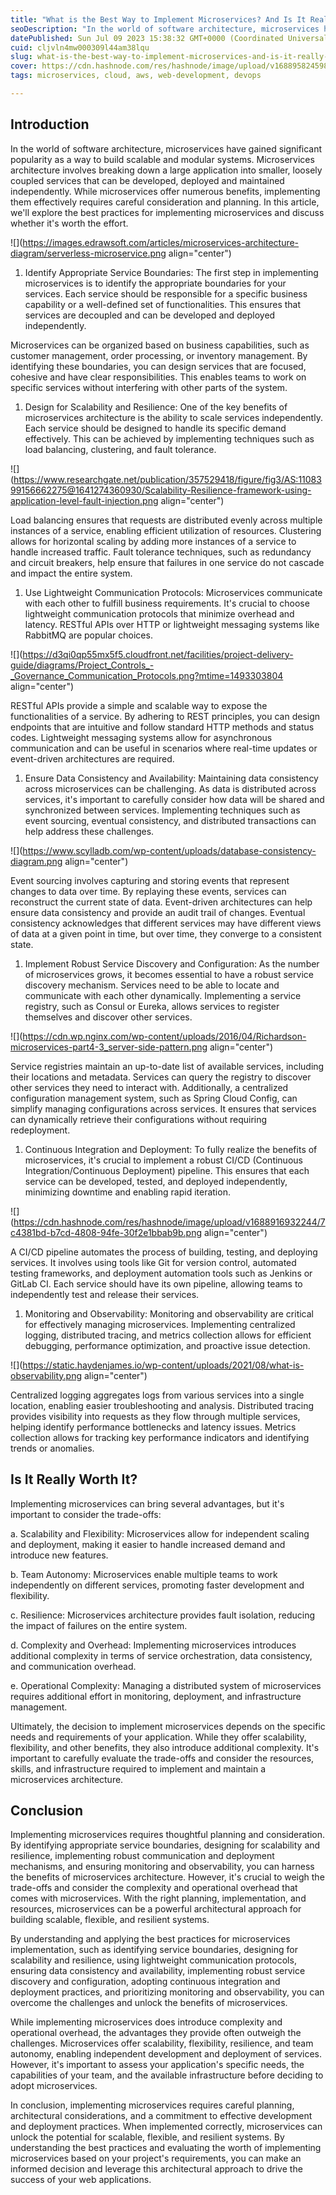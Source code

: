 ```yaml
---
title: "What is the Best Way to Implement Microservices? And Is It Really Worth It?"
seoDescription: "In the world of software architecture, microservices have gained significant popularity as a way to build scalable and modular systems. Microservices..."
datePublished: Sun Jul 09 2023 15:38:32 GMT+0000 (Coordinated Universal Time)
cuid: cljvln4mw000309l44am38lqu
slug: what-is-the-best-way-to-implement-microservices-and-is-it-really-worth-it
cover: https://cdn.hashnode.com/res/hashnode/image/upload/v1688958245987/4a005c59-0777-4de3-a656-4e6bf5f99a7b.png
tags: microservices, cloud, aws, web-development, devops

---
```


## Introduction

In the world of software architecture, microservices have gained significant popularity as a way to build scalable and modular systems. Microservices architecture involves breaking down a large application into smaller, loosely coupled services that can be developed, deployed and maintained independently. While microservices offer numerous benefits, implementing them effectively requires careful consideration and planning. In this article, we'll explore the best practices for implementing microservices and discuss whether it's worth the effort.

![](https://images.edrawsoft.com/articles/microservices-architecture-diagram/serverless-microservice.png align="center")

1. Identify Appropriate Service Boundaries: The first step in implementing microservices is to identify the appropriate boundaries for your services. Each service should be responsible for a specific business capability or a well-defined set of functionalities. This ensures that services are decoupled and can be developed and deployed independently.
    

Microservices can be organized based on business capabilities, such as customer management, order processing, or inventory management. By identifying these boundaries, you can design services that are focused, cohesive and have clear responsibilities. This enables teams to work on specific services without interfering with other parts of the system.

1. Design for Scalability and Resilience: One of the key benefits of microservices architecture is the ability to scale services independently. Each service should be designed to handle its specific demand effectively. This can be achieved by implementing techniques such as load balancing, clustering, and fault tolerance.
    

![](https://www.researchgate.net/publication/357529418/figure/fig3/AS:1108399156662275@1641274360930/Scalability-Resilience-framework-using-application-level-fault-injection.png align="center")

Load balancing ensures that requests are distributed evenly across multiple instances of a service, enabling efficient utilization of resources. Clustering allows for horizontal scaling by adding more instances of a service to handle increased traffic. Fault tolerance techniques, such as redundancy and circuit breakers, help ensure that failures in one service do not cascade and impact the entire system.

1. Use Lightweight Communication Protocols: Microservices communicate with each other to fulfill business requirements. It's crucial to choose lightweight communication protocols that minimize overhead and latency. RESTful APIs over HTTP or lightweight messaging systems like RabbitMQ are popular choices.
    

![](https://d3qi0qp55mx5f5.cloudfront.net/facilities/project-delivery-guide/diagrams/Project_Controls_-_Governance_Communication_Protocols.png?mtime=1493303804 align="center")

RESTful APIs provide a simple and scalable way to expose the functionalities of a service. By adhering to REST principles, you can design endpoints that are intuitive and follow standard HTTP methods and status codes. Lightweight messaging systems allow for asynchronous communication and can be useful in scenarios where real-time updates or event-driven architectures are required.

1. Ensure Data Consistency and Availability: Maintaining data consistency across microservices can be challenging. As data is distributed across services, it's important to carefully consider how data will be shared and synchronized between services. Implementing techniques such as event sourcing, eventual consistency, and distributed transactions can help address these challenges.
    

![](https://www.scylladb.com/wp-content/uploads/database-consistency-diagram.png align="center")

Event sourcing involves capturing and storing events that represent changes to data over time. By replaying these events, services can reconstruct the current state of data. Event-driven architectures can help ensure data consistency and provide an audit trail of changes. Eventual consistency acknowledges that different services may have different views of data at a given point in time, but over time, they converge to a consistent state.

1. Implement Robust Service Discovery and Configuration: As the number of microservices grows, it becomes essential to have a robust service discovery mechanism. Services need to be able to locate and communicate with each other dynamically. Implementing a service registry, such as Consul or Eureka, allows services to register themselves and discover other services.
    

![](https://cdn.wp.nginx.com/wp-content/uploads/2016/04/Richardson-microservices-part4-3_server-side-pattern.png align="center")

Service registries maintain an up-to-date list of available services, including their locations and metadata. Services can query the registry to discover other services they need to interact with. Additionally, a centralized configuration management system, such as Spring Cloud Config, can simplify managing configurations across services. It ensures that services can dynamically retrieve their configurations without requiring redeployment.

1. Continuous Integration and Deployment: To fully realize the benefits of microservices, it's crucial to implement a robust CI/CD (Continuous Integration/Continuous Deployment) pipeline. This ensures that each service can be developed, tested, and deployed independently, minimizing downtime and enabling rapid iteration.
    

![](https://cdn.hashnode.com/res/hashnode/image/upload/v1688916932244/7c4381bd-b7cd-4808-94fe-30f2e1bbab9b.png align="center")

A CI/CD pipeline automates the process of building, testing, and deploying services. It involves using tools like Git for version control, automated testing frameworks, and deployment automation tools such as Jenkins or GitLab CI. Each service should have its own pipeline, allowing teams to independently test and release their services.

1. Monitoring and Observability: Monitoring and observability are critical for effectively managing microservices. Implementing centralized logging, distributed tracing, and metrics collection allows for efficient debugging, performance optimization, and proactive issue detection.
    

![](https://static.haydenjames.io/wp-content/uploads/2021/08/what-is-observability.png align="center")

Centralized logging aggregates logs from various services into a single location, enabling easier troubleshooting and analysis. Distributed tracing provides visibility into requests as they flow through multiple services, helping identify performance bottlenecks and latency issues. Metrics collection allows for tracking key performance indicators and identifying trends or anomalies.

## Is It Really Worth It?

Implementing microservices can bring several advantages, but it's important to consider the trade-offs:

a. Scalability and Flexibility: Microservices allow for independent scaling and deployment, making it easier to handle increased demand and introduce new features.

b. Team Autonomy: Microservices enable multiple teams to work independently on different services, promoting faster development and flexibility.

c. Resilience: Microservices architecture provides fault isolation, reducing the impact of failures on the entire system.

d. Complexity and Overhead: Implementing microservices introduces additional complexity in terms of service orchestration, data consistency, and communication overhead.

e. Operational Complexity: Managing a distributed system of microservices requires additional effort in monitoring, deployment, and infrastructure management.

Ultimately, the decision to implement microservices depends on the specific needs and requirements of your application. While they offer scalability, flexibility, and other benefits, they also introduce additional complexity. It's important to carefully evaluate the trade-offs and consider the resources, skills, and infrastructure required to implement and maintain a microservices architecture.

## Conclusion

Implementing microservices requires thoughtful planning and consideration. By identifying appropriate service boundaries, designing for scalability and resilience, implementing robust communication and deployment mechanisms, and ensuring monitoring and observability, you can harness the benefits of microservices architecture. However, it's crucial to weigh the trade-offs and consider the complexity and operational overhead that comes with microservices. With the right planning, implementation, and resources, microservices can be a powerful architectural approach for building scalable, flexible, and resilient systems.

By understanding and applying the best practices for microservices implementation, such as identifying service boundaries, designing for scalability and resilience, using lightweight communication protocols, ensuring data consistency and availability, implementing robust service discovery and configuration, adopting continuous integration and deployment practices, and prioritizing monitoring and observability, you can overcome the challenges and unlock the benefits of microservices.

While implementing microservices does introduce complexity and operational overhead, the advantages they provide often outweigh the challenges. Microservices offer scalability, flexibility, resilience, and team autonomy, enabling independent development and deployment of services. However, it's important to assess your application's specific needs, the capabilities of your team, and the available infrastructure before deciding to adopt microservices.

In conclusion, implementing microservices requires careful planning, architectural considerations, and a commitment to effective development and deployment practices. When implemented correctly, microservices can unlock the potential for scalable, flexible, and resilient systems. By understanding the best practices and evaluating the worth of implementing microservices based on your project's requirements, you can make an informed decision and leverage this architectural approach to drive the success of your web applications.